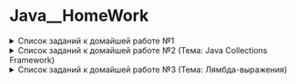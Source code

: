 # Java__HomeWork

<details>
<summary>Список заданий к домайшей работе №1</summary>

## Задание 1 
> Выведите на экран надпись "Your time is limited, so don’t waste it living someone else’s life" Steve Jobs 
на разных строках. Пример вывода: 

    “Your time is limited, 
      so don’t waste it 
          living someone else’s life” 
            Steve Jobs

## Задание 2 
> Пользователь вводит с клавиатуры два числа. Первое число — это значение, второе число процент, который
необходимо посчитать. Например, мы ввели с клавиатуры 50 и 10. Требуется вывести на экран 10 процентов от 50.
Результат: 5

## Задание 3 
> Пользователь вводит с клавиатуры три цифры. Необходимо создать число, содержащее эти цифры. Например,
если с клавиатуры введено 7, 3, 8, тогда нужно сформировать число 738

## Задание 4 
> Пользователь вводит шестизначное число. Необходимо поменять в этом числе первую и шестую цифры, а также
вторую и пятую цифры. Например, 723895 должно превратиться в 593827. Если пользователь ввел не шестизначное
число требуется вывести сообщение об ошибке.


## Задание 5
> Пользователь вводит с клавиатуры номер месяца (от 1 до 12). В зависимости от полученного номера месяца
программа выводит на экран надпись: Winter(если введено значение 1,2 или 12), Spring (если введено значение от 3
до 5), Summer (если введено значение от 6 до 8), Autumn (если введено значение от 9 до 11). Если пользователь ввел
значение не в диапазоне от 1 до 12 требуется вывести сообщение об ошибке.

## Задание 6
> Пользователь вводит с клавиатуры количество метров. В зависимости от выбора пользователя программа
переводит метры в мили, дюймы или ярды.

## Задание 7
> Пользователь вводит с клавиатуры два числа. Нужно показать все нечетные числа в указанном диапазоне. Если
границы диапазона указаны неправильно требуется произвести нормализацию границ. Например, пользователь
ввел 20 и 11, требуется нормализация, после которой начало диапазона станет равно 11, а конец 20.

## Задание 8
> Показать на экран таблицу умножения в диапазоне, указанном пользователем. Например, если пользователь
указал 3 и 5, таблица может выглядеть так:

        3*1 = 3 3*2 = 6 3*3 = 9 ………… 3* 10 = 30
        ……………………………………………………
        5*1 = 5 5 *2 = 10 5 *3 = 15 ………….


## Задание 9
> В одномерном массиве, заполненном случайными числами, определить минимальный и максимальный элементы,
посчитать количество отрицательных элементов, посчитать количество положительных элементов, посчитать количество
нулей. Результаты вывести на экран.

## Задание 10
> Есть одномерный массив, заполненный случайными числами. На основании данных этого массива нужно:
>* Создать одномерный массив, содержащий только четные числа из первого массива;
>* Создать одномерный массив, содержащий только нечетные числа из первого массива;
>* Создать одномерный массив, содержащий только отрицательные числа из первого массива;
>* Создать одномерный массив, содержащий только положительные числа из первого массива.

## Задание 11
> Напишите метод, который отображает горизонтальную или вертикальную линию из некоторого символа.
Метод принимает в качестве параметра: длину линии, направление, символ.

## Задание 12
> Напишите метод, сортирующий массив по убыванию или возрастанию в зависимости от выбора пользователя.
</details>

<details>
<summary>Список заданий к домайшей работе №2 (Тема: Java Collections Framework)</summary>

    
</details>

<details>
<summary>Список заданий к домайшей работе №3 (Тема: Лямбда-выражения)</summary>

    
</details>









